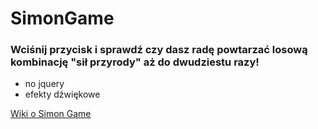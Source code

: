 # SimonGame
### Wciśnij przycisk i sprawdź czy dasz radę powtarzać losową kombinację "sił przyrody" aż do dwudziestu razy!
- no jquery
- efekty dźwiękowe

[Wiki o Simon Game](https://en.wikipedia.org/wiki/Simon_(game))
